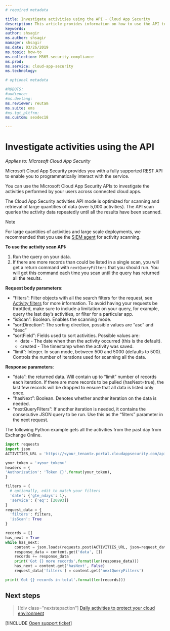 ```yaml
---
# required metadata

title: Investigate activities using the API - Cloud App Security
description: This article provides information on how to use the API to investigate user activity in Cloud App Security.
keywords:
author: shsagir
ms.author: shsagir
manager: shsagir
ms.date: 03/26/2019
ms.topic: how-to
ms.collection: M365-security-compliance
ms.prod:
ms.service: cloud-app-security
ms.technology:

# optional metadata

#ROBOTS:
#audience:
#ms.devlang:
ms.reviewer: reutam
ms.suite: ems
#ms.tgt_pltfrm:
ms.custom: seodec18

---
```

# Investigate activities using the API

*Applies to: Microsoft Cloud App Security*

Microsoft Cloud App Security provides you with a fully supported REST API to enable you to programmatically interact with the service.

You can use the Microsoft Cloud App Security APIs to investigate the activities performed by your users across connected cloud apps.

The Cloud App Security activities API mode is optimized for scanning and retrieval of large quantities of data (over 5,000 activities). The API scan queries the activity data repeatedly until all the results have been scanned.

> [!NOTE]
> For large quantities of activities and large scale deployments, we recommended that you use the [SIEM agent](siem.md) for activity scanning.

**To use the activity scan API:**

1. Run the query on your data.
1. If there are more records than could be listed in a single scan, you will get a return command with `nextQueryFilters` that you should run. You will get this command each time you scan until the query has returned all the results.

**Request body parameters**:

- “filters”: Filter objects with all the search filters for the request, see [Activity filters](activity-filters.md) for more information. To avoid having your requests be throttled, make sure to include a limitation on your query, for example, query the last day’s activities, or filter for a particular app.
- “isScan”: Boolean. Enables the scanning mode.
- “sortDirection”: The sorting direction, possible values are “asc” and “desc”
- “sortField”: Fields used to sort activities. Possible values are:
  - date - The date when then the activity occurred (this is the default).
  - created - The timestamp when the activity was saved.
- “limit”: Integer. In scan mode, between 500 and 5000 (defaults to 500). Controls the number of iterations used for scanning all the data.

**Response parameters**:

- “data”: the returned data. Will contain up to “limit” number of records each iteration. If there are more records to be pulled (hasNext=true), the last few records will be dropped to ensure that all data is listed only once.
- “hasNext”: Boolean. Denotes whether another iteration on the data is needed.
- “nextQueryFilters”: If another iteration is needed, it contains the consecutive JSON query to be run. Use this as the “filters” parameter in the next request.

The following Python example gets all the activities from the past day from Exchange Online.

``` python
import requests
import json
ACTIVITIES_URL = 'https://<your_tenant>.portal.cloudappsecurity.com/api/v1/activities/'

your_token = '<your_token>'
headers = {
'Authorization': 'Token {}'.format(your_token),
}

filters = {
  # optionally, edit to match your filters
  'date': {'gte_ndays': 1},
  'service': {'eq': [20893]}
}
request_data = {
  'filters': filters,
  'isScan': True
}

records = []
has_next = True
while has_next:
    content = json.loads(requests.post(ACTIVITIES_URL, json=request_data, headers=headers).content)
    response_data = content.get('data', [])
    records += response_data
    print('Got {} more records'.format(len(response_data)))
    has_next = content.get('hasNext', False)
    request_data['filters'] = content.get('nextQueryFilters')

print('Got {} records in total'.format(len(records)))
```

## Next steps

> [!div class="nextstepaction"]
> [Daily activities to protect your cloud environment](daily-activities-to-protect-your-cloud-environment.md)

[!INCLUDE [Open support ticket](includes/support.md)]
